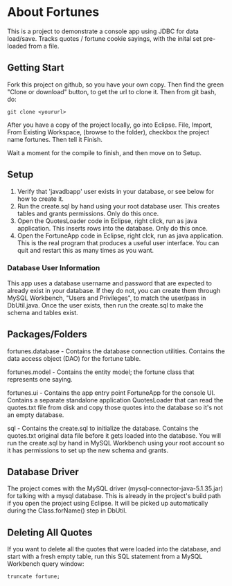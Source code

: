 # About Fortunes

This is a project to demonstrate a console app using JDBC for data load/save.  Tracks 
quotes / fortune cookie sayings, with the inital set pre-loaded from a file.

## Getting Start

Fork this project on github, so you have your own copy.  Then find the green "Clone or download" button,
to get the url to clone it.  Then from git bash, do:

    git clone <yoururl>

After you have a copy of the project locally, go into Eclipse.  File, Import, From Existing 
Workspace, (browse to the folder), checkbox the project name fortunes.  Then tell it Finish.

Wait a moment for the compile to finish, and then move on to Setup.

## Setup

1. Verify that 'javadbapp' user exists in your database, or see below for how to create it.
2. Run the create.sql by hand using your root database user.  This creates tables and grants permissions.
Only do this once.
3. Open the QuotesLoader code in Eclipse, right click, run as java application.  This inserts rows 
into the database.  Only do this once.
4. Open the FortuneApp code in Eclipse, right clck, run as java application.  This is the real program
that produces a useful user interface.  You can quit and restart this as many times as you want.

### Database User Information

This app uses a database username and password that are expected to already exist in your database.
If they do not, you can create them through MySQL Workbench, "Users and Privileges", to match
the user/pass in DbUtil.java.  Once the user exists, then run the create.sql to make the schema and
tables exist.

## Packages/Folders

fortunes.database - Contains the database connection utilities.  Contains the data access
object (DAO) for the fortune table.

fortunes.model - Contains the entity model; the fortune class that represents one saying.

fortunes.ui - Contains the app entry point FortuneApp for the console UI.  Contains a separate 
standalone application QuotesLoader that can read the quotes.txt file from disk and copy those quotes
into the database so it's not an empty database.

sql - Contains the create.sql to initialize the database.  Contains the quotes.txt original data
file before it gets loaded into the database.  You will run the create.sql by hand in MySQL Workbench
using your root account so it has permissions to set up the new schema and grants.

## Database Driver

The project comes with the MySQL driver (mysql-connector-java-5.1.35.jar) for talking with a
mysql database.  This is already in the project's build path if you open the project using Eclipse.
It will be picked up automatically during the Class.forName() step in DbUtil.

## Deleting All Quotes

If you want to delete all the quotes that were loaded into the database, and start with a 
fresh empty table, run this SQL statement from a MySQL Workbench query window:

    truncate fortune;


